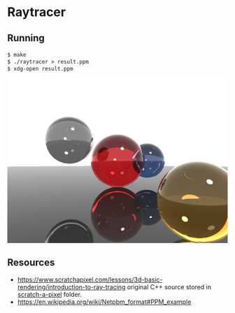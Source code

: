 # Raytracer

## Running

```
$ make
$ ./raytracer > result.ppm
$ xdg-open result.ppm
```

![Result image](https://github.com/MetalRain/learn-simd/blob/master/examples/raytracer/result.png)

## Resources

- https://www.scratchapixel.com/lessons/3d-basic-rendering/introduction-to-ray-tracing original C++ source stored in [scratch-a-pixel](./scratch-a-pixel/raytracer.cpp) folder.
- https://en.wikipedia.org/wiki/Netpbm_format#PPM_example